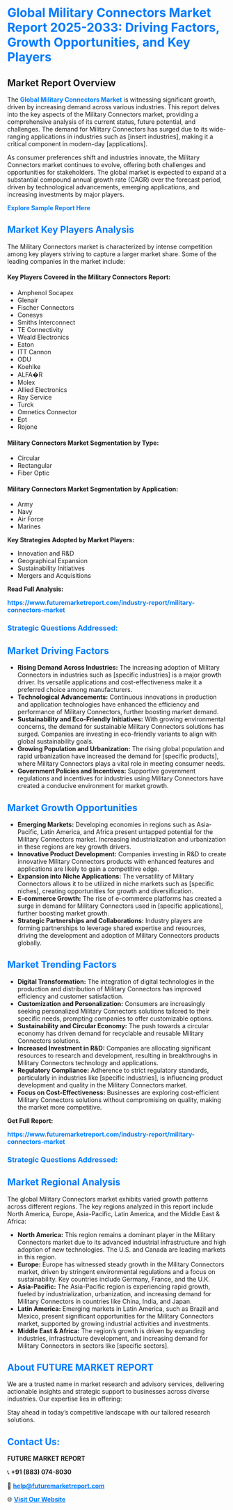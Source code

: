 <h1 style="color: #007BFF;">Global Military Connectors Market Report 2025-2033: Driving Factors, Growth Opportunities, and Key Players</h1>

<section id="overview">
<h2>Market Report Overview</h2>
<p>The <a href="https://www.futuremarketreport.com/industry-report/military-connectors-market" style="color: #007BFF; text-decoration: none;"><strong>Global Military Connectors Market</strong></a> is witnessing significant growth, driven by increasing demand across various industries. This report delves into the key aspects of the Military Connectors market, providing a comprehensive analysis of its current status, future potential, and challenges. The demand for Military Connectors has surged due to its wide-ranging applications in industries such as [insert industries], making it a critical component in modern-day [applications].</p>
<p>As consumer preferences shift and industries innovate, the Military Connectors market continues to evolve, offering both challenges and opportunities for stakeholders. The global market is expected to expand at a substantial compound annual growth rate (CAGR) over the forecast period, driven by technological advancements, emerging applications, and increasing investments by major players.</p>
</section>

<section id="overview">
<p><a href="https://www.futuremarketreport.com/request-sample/reportId=75087" style="color: #007BFF; text-decoration: none;"><strong>Explore Sample Report Here</strong></a></p>
</section>

<section id="key-players">
<h2 style="color: #007BFF;">Market Key Players Analysis</h2>
<p>The Military Connectors market is characterized by intense competition among key players striving to capture a larger market share. Some of the leading companies in the market include:</p>
<h4>Key Players Covered in the Military Connectors Report:</h4>
<ul><li>Amphenol Socapex</li><li>Glenair</li><li>Fischer Connectors</li><li>Conesys</li><li>Smiths Interconnect</li><li>TE Connectivity</li><li>Weald Electronics</li><li>Eaton</li><li>ITT Cannon</li><li>ODU</li><li>Koehlke</li><li>ALFA�R</li><li>Molex</li><li>Allied Electronics</li><li>Ray Service</li><li>Turck</li><li>Omnetics Connector</li><li>Ept</li><li>Rojone</li></ul>
<h4>Military Connectors Market Segmentation by Type:</h4>
<ul><li>Circular</li><li>Rectangular</li><li>Fiber Optic</li></ul>

<h4>Military Connectors Market Segmentation by Application:</h4>
<ul><li>Army</li><li>Navy</li><li>Air Force</li><li>Marines</li></ul>
<p><strong>Key Strategies Adopted by Market Players:</strong></p>
<ul>
<li>Innovation and R&D</li>
<li>Geographical Expansion</li>
<li>Sustainability Initiatives</li>
<li>Mergers and Acquisitions</li>
</ul>
</section>

<section>
<p><strong>Read Full Analysis: </strong></p><a href="https://www.futuremarketreport.com/industry-report/military-connectors-market" style="color: #007BFF; text-decoration: none;"><strong>https://www.futuremarketreport.com/industry-report/military-connectors-market</strong></a>
<h3 style="color: #007BFF;">Strategic Questions Addressed:</h3>
</section>

<section id="driving-factors">
<h2 style="color: #007BFF;">Market Driving Factors</h2>
<ul>
<li><strong>Rising Demand Across Industries:</strong> The increasing adoption of Military Connectors in industries such as [specific industries] is a major growth driver. Its versatile applications and cost-effectiveness make it a preferred choice among manufacturers.</li>
<li><strong>Technological Advancements:</strong> Continuous innovations in production and application technologies have enhanced the efficiency and performance of Military Connectors, further boosting market demand.</li>
<li><strong>Sustainability and Eco-Friendly Initiatives:</strong> With growing environmental concerns, the demand for sustainable Military Connectors solutions has surged. Companies are investing in eco-friendly variants to align with global sustainability goals.</li>
<li><strong>Growing Population and Urbanization:</strong> The rising global population and rapid urbanization have increased the demand for [specific products], where Military Connectors plays a vital role in meeting consumer needs.</li>
<li><strong>Government Policies and Incentives:</strong> Supportive government regulations and incentives for industries using Military Connectors have created a conducive environment for market growth.</li>
</ul>
</section>

<section id="growth-opportunities">
<h2 style="color: #007BFF;">Market Growth Opportunities</h2>
<ul>
<li><strong>Emerging Markets:</strong> Developing economies in regions such as Asia-Pacific, Latin America, and Africa present untapped potential for the Military Connectors market. Increasing industrialization and urbanization in these regions are key growth drivers.</li>
<li><strong>Innovative Product Development:</strong> Companies investing in R&D to create innovative Military Connectors products with enhanced features and applications are likely to gain a competitive edge.</li>
<li><strong>Expansion into Niche Applications:</strong> The versatility of Military Connectors allows it to be utilized in niche markets such as [specific niches], creating opportunities for growth and diversification.</li>
<li><strong>E-commerce Growth:</strong> The rise of e-commerce platforms has created a surge in demand for Military Connectors used in [specific applications], further boosting market growth.</li>
<li><strong>Strategic Partnerships and Collaborations:</strong> Industry players are forming partnerships to leverage shared expertise and resources, driving the development and adoption of Military Connectors products globally.</li>
</ul>
</section>

<section id="trending-factors">
<h2 style="color: #007BFF;">Market Trending Factors</h2>
<ul>
<li><strong>Digital Transformation:</strong> The integration of digital technologies in the production and distribution of Military Connectors has improved efficiency and customer satisfaction.</li>
<li><strong>Customization and Personalization:</strong> Consumers are increasingly seeking personalized Military Connectors solutions tailored to their specific needs, prompting companies to offer customizable options.</li>
<li><strong>Sustainability and Circular Economy:</strong> The push towards a circular economy has driven demand for recyclable and reusable Military Connectors solutions.</li>
<li><strong>Increased Investment in R&D:</strong> Companies are allocating significant resources to research and development, resulting in breakthroughs in Military Connectors technology and applications.</li>
<li><strong>Regulatory Compliance:</strong> Adherence to strict regulatory standards, particularly in industries like [specific industries], is influencing product development and quality in the Military Connectors market.</li>
<li><strong>Focus on Cost-Effectiveness:</strong> Businesses are exploring cost-efficient Military Connectors solutions without compromising on quality, making the market more competitive.</li>
</ul>
</section>

<section>
<p><strong>Get Full Report: </strong></p><a href="https://www.futuremarketreport.com/industry-report/military-connectors-market" style="color: #007BFF; text-decoration: none;"><strong>https://www.futuremarketreport.com/industry-report/military-connectors-market</strong></a>
<h3 style="color: #007BFF;">Strategic Questions Addressed:</h3>
</section>


<section id="regional-analysis">
<h2 style="color: #007BFF;">Market Regional Analysis</h2>
<p>The global Military Connectors market exhibits varied growth patterns across different regions. The key regions analyzed in this report include North America, Europe, Asia-Pacific, Latin America, and the Middle East & Africa:</p>
<ul>
<li><strong>North America:</strong> This region remains a dominant player in the Military Connectors market due to its advanced industrial infrastructure and high adoption of new technologies. The U.S. and Canada are leading markets in this region.</li>
<li><strong>Europe:</strong> Europe has witnessed steady growth in the Military Connectors market, driven by stringent environmental regulations and a focus on sustainability. Key countries include Germany, France, and the U.K.</li>
<li><strong>Asia-Pacific:</strong> The Asia-Pacific region is experiencing rapid growth, fueled by industrialization, urbanization, and increasing demand for Military Connectors in countries like China, India, and Japan.</li>
<li><strong>Latin America:</strong> Emerging markets in Latin America, such as Brazil and Mexico, present significant opportunities for the Military Connectors market, supported by growing industrial activities and investments.</li>
<li><strong>Middle East & Africa:</strong> The region’s growth is driven by expanding industries, infrastructure development, and increasing demand for Military Connectors in sectors like [specific sectors].</li>
</ul>
</section>

<footer>
<h2 style="color: #007BFF;">About FUTURE MARKET REPORT</h2>
<p>We are a trusted name in market research and advisory services, delivering actionable insights and strategic support to businesses across diverse industries. Our expertise lies in offering:</p>

<p>Stay ahead in today’s competitive landscape with our tailored research solutions.</p>

<h2 style="color: #007BFF;">Contact Us:</h2>
<p><strong>FUTURE MARKET REPORT</strong></p>
<p>📞 <strong>+91 (883) 074-8030</strong></p>
<p>📧 <strong><a href="mailto:help@futuremarketreport.com" style="color: #007BFF;">help@futuremarketreport.com</a></strong></p>
<p>🌐 <strong><a href="https://www.futuremarketreport.com/" style="color: #007BFF;">Visit Our Website</a></strong></p>
</footer>